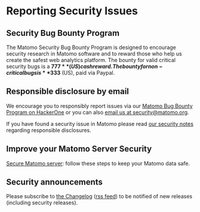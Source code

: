 # Reporting Security Issues

## Security Bug Bounty Program

The Matomo Security Bug Bounty Program is designed to encourage security research in Matomo software and to reward those
who help us create the safest web analytics platform. The bounty for valid critical security bugs is a **$777** (US)
cash reward. The bounty for non-critical bugs is **$333** (US), paid via Paypal.

## Responsible disclosure by email

We encourage you to responsibly report issues via
our [Matomo Bug Bounty Program on HackerOne](https://hackerone.com/matomo) or you can also
[email us at security@matomo.org](mailto:security@matomo.org?subject=Reporting%20Vulnerability%20in%20Matomo).

If you have found a security issue in Matomo please read [our security notes](https://matomo.org/security/) regarding
responsible disclosures.

## Improve your Matomo Server Security

[Secure Matomo server](https://matomo.org/docs/security/): follow these steps to keep your Matomo data safe.

## Security announcements

Please subscribe to [the Changelog](https://matomo.org/changelog/) ([rss feed](https://matomo.org/changelog/feed/)) to
be notified of new releases (including security releases).
